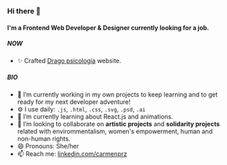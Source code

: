 ### Hi there 👋

#### I'm a Frontend Web Developer & Designer currently looking for a job. 

##### NOW
- ✨ Crafted [Drago psicología](https://dragopsicologia.netlify.app/) website.

##### BIO

- 🔭 I’m currently working in my own projects to keep learning and to get ready for my next developer adventure!
- ⚙️ I use daily: `.js`, `.html`, `.css`, `.svg`, `.psd`, `.ai`
- 🌱 I’m currently learning about React.js and animations.
- 👯 I’m looking to collaborate on **artistic projects** and **solidarity projects** related with envirommentalism, women's empowerment, human and non-human rights. 
- 😄 Pronouns: She/her
- 📫 Reach me: [linkedin.com/carmenprz](https://www.linkedin.com/in/carmenprz/)
